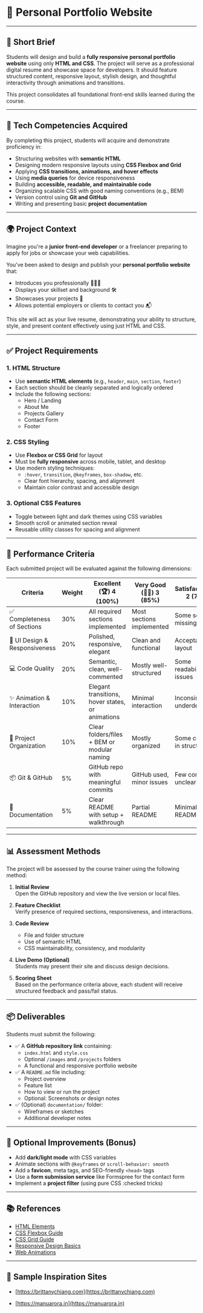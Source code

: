 # 🌟 Personal Portfolio Website

---

## 📝 Short Brief

Students will design and build a **fully responsive personal portfolio website** using only **HTML and CSS**. The project will serve as a professional digital resume and showcase space for developers. It should feature structured content, responsive layout, stylish design, and thoughtful interactivity through animations and transitions.

This project consolidates all foundational front-end skills learned during the course.

---

## 🧰 Tech Competencies Acquired

By completing this project, students will acquire and demonstrate proficiency in:

- Structuring websites with **semantic HTML**
- Designing modern responsive layouts using **CSS Flexbox and Grid**
- Applying **CSS transitions, animations, and hover effects**
- Using **media queries** for device responsiveness
- Building **accessible, readable, and maintainable code**
- Organizing scalable CSS with good naming conventions (e.g., BEM)
- Version control using **Git and GitHub**
- Writing and presenting basic **project documentation**

---

## 🌍 Project Context

Imagine you're a **junior front-end developer** or a freelancer preparing to apply for jobs or showcase your web capabilities.

You’ve been asked to design and publish your **personal portfolio website** that:

- Introduces you professionally 👨🏻‍💻  
- Displays your skillset and background 🛠️  
- Showcases your projects 🧰  
- Allows potential employers or clients to contact you 📬  

This site will act as your live resume, demonstrating your ability to structure, style, and present content effectively using just HTML and CSS.

---

## ✅ Project Requirements

### 1. **HTML Structure**

- Use **semantic HTML elements** (e.g., `header`, `main`, `section`, `footer`)
- Each section should be cleanly separated and logically ordered
- Include the following sections:
  - Hero / Landing
  - About Me
  - Projects Gallery
  - Contact Form
  - Footer

### 2. **CSS Styling**

- Use **Flexbox or CSS Grid** for layout
- Must be **fully responsive** across mobile, tablet, and desktop
- Use modern styling techniques:
  - `:hover`, `transition`, `@keyframes`, `box-shadow`, etc.
  - Clear font hierarchy, spacing, and alignment
  - Maintain color contrast and accessible design

### 3. **Optional CSS Features**

- Toggle between light and dark themes using CSS variables
- Smooth scroll or animated section reveal
- Reusable utility classes for spacing and alignment

---

## 🎯 Performance Criteria

Each submitted project will be evaluated against the following dimensions:

| Criteria                       | Weight | Excellent (🏆) 4 (100%) | Very Good (👍🏻) 3 (85%) | Satisfactory (🔶) 2 (70%) | Needs Improvement (❌) 1 (50%) |
|-------------------------------|--------|-------------------------|--------------------------|---------------------------|-------------------------------|
| ✅ Completeness of Sections    | 30%    | All required sections implemented | Most sections implemented | Some sections missing | Several core sections missing |
| 🎨 UI Design & Responsiveness | 20%    | Polished, responsive, elegant | Clean and functional | Acceptable layout | Layout is broken or not responsive |
| 💻 Code Quality               | 20%    | Semantic, clean, well-commented | Mostly well-structured | Some readability issues | Poorly structured, unclear |
| ✨ Animation & Interaction    | 10%    | Elegant transitions, hover states, or animations | Minimal interaction | Inconsistent or underdeveloped | Not implemented |
| 📁 Project Organization       | 10%    | Clear folders/files + BEM or modular naming | Mostly organized | Some confusion in structure | Chaotic or unstructured |
| 📦 Git & GitHub               | 5%     | GitHub repo with meaningful commits | GitHub used, minor issues | Few commits or unclear history | Git not used properly |
| 📝 Documentation              | 5%     | Clear README with setup + walkthrough | Partial README | Minimal README | Missing or vague README |

---

## 📊 Assessment Methods

The project will be assessed by the course trainer using the following method:

1. **Initial Review**  
   Open the GitHub repository and view the live version or local files.

2. **Feature Checklist**  
   Verify presence of required sections, responsiveness, and interactions.

3. **Code Review**  
   - File and folder structure  
   - Use of semantic HTML  
   - CSS maintainability, consistency, and modularity  

4. **Live Demo (Optional)**  
   Students may present their site and discuss design decisions.

5. **Scoring Sheet**  
   Based on the performance criteria above, each student will receive structured feedback and pass/fail status.

---

## 📦 Deliverables

Students must submit the following:

- ✅ A **GitHub repository link** containing:
  - `index.html` and `style.css`
  - Optional `/images` and `/projects` folders
  - A functional and responsive portfolio website
- ✅ A `README.md` file including:
  - Project overview
  - Feature list
  - How to view or run the project
  - Optional: Screenshots or design notes
- ✅ (Optional) `documentation/` folder:
  - Wireframes or sketches
  - Additional developer notes

---

## 🚀 Optional Improvements (Bonus)

- Add **dark/light mode** with CSS variables  
- Animate sections with `@keyframes` or `scroll-behavior: smooth`  
- Add a **favicon**, meta tags, and SEO-friendly `<head>` tags  
- Use a **form submission service** like Formspree for the contact form  
- Implement a **project filter** (using pure CSS :checked tricks)

---

## 📚 References

- [HTML Elements](https://developer.mozilla.org/en-US/docs/Web/HTML/Element)
- [CSS Flexbox Guide](https://css-tricks.com/snippets/css/a-guide-to-flexbox/)
- [CSS Grid Guide](https://css-tricks.com/snippets/css/complete-guide-grid/)
- [Responsive Design Basics](https://web.dev/responsive-web-design-basics/)
- [Web Animations](https://developer.mozilla.org/en-US/docs/Web/CSS/CSS_animations)

---

## 🔗 Sample Inspiration Sites

- [https://brittanychiang.com](https://brittanychiang.com)
- [https://manuarora.in](https://manuarora.in)
  
  [comment]: # (https://saruwakakun.com)
  
